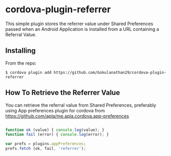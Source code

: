 # cordova-plugin-referrer

This simple plugin stores the referrer value under Shared Preferences passed when an Android Application is installed from a URL containing a Referral Value.


Installing
---

From the repo:

	$ cordova plugin add https://github.com/Gokulanathan29/cordova-plugin-referrer


How To Retrieve the Referrer Value
---

You can retrieve the referral value from Shared Preferences, preferably using App preferences plugin for cordova from https://github.com/apla/me.apla.cordova.app-preferences

```javascript

function ok (value) { console.log(value); }
function fail (error) { console.log(error); }

var prefs = plugins.appPreferences;
prefs.fetch (ok, fail, 'referrer');

```

